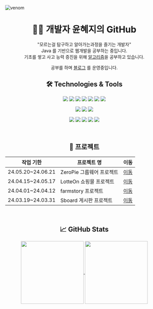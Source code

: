 ![venom](https://capsule-render.vercel.app/api?type=venom&height=160&section=header&text=Hyeji's%20Github.&fontAlign=50&fontAlignY=70&fontSize=70&fontColor=000000)

<div align="center">

# 👩‍💻 개발자 윤혜지의 GitHub
"모르는걸 탐구하고 알아가는과정을 즐기는 개발자" <br>
Java 를 기반으로 웹개발을 공부하는 중입니다. <br>
기초를 쌓고 사고 능력 증진을 위해 [알고리즘](https://github.com/hyeji111544/Algorithm)을 공부하고 있습니다.<br>
 
공부를 하며 [블로그](https://inblog.ai/hj?traffic_type=internal) 를 운영중입니다.
<br>


## 🛠️ Technologies & Tools
<p>
    <img src="https://img.shields.io/badge/JavaScript-F5FF38?style=flat&logo=JavaScript&logoColor=white">
    <img src="https://img.shields.io/badge/CSS3-40A9FF?style=flat&logo=CSS3&logoColor=white">
    <img src="https://img.shields.io/badge/HTML5-FF7B00?style=flat&logo=HTML5&logoColor=white">
    <img src="https://img.shields.io/badge/Thymeleaf-005F0F?style=flat&logo=Thymeleaf&logoColor=white">
    <img src="https://img.shields.io/badge/JAVA-36FF90?style=flat&logo=JAVA&logoColor=white">
    <img src="https://img.shields.io/badge/Spring-6DB33F?style=flat&logo=Spring&logoColor=white">
    <img src="https://img.shields.io/badge/Spring Boot-6DB33F?style=flat&logo=Spring Boot&logoColor=white">
</p>
<p>
    <img src="https://img.shields.io/badge/MySQL-4479A1?style=flat&logo=MySQL&logoColor=white">
    <img src="https://img.shields.io/badge/JPA-00e842?style=flat&logo=JPA&logoColor=white">
    <img src="https://img.shields.io/badge/MYBATIS-e800c9?style=flat&logo=MYBATIS&logoColor=white">
</p>
<p>
    <img src="https://img.shields.io/badge/JSON-000000?style=flat&logo=JSON&logoColor=white">
    <img src="https://img.shields.io/badge/Apache-1c03fc?style=flat&logo=Apache&logoColor=white">
    <img src="https://img.shields.io/badge/Amazon AWS-050030?style=flat&logo=Amazon AWS&logoColor=white">
    <img src="https://img.shields.io/badge/Git-F05032?style=flat&logo=Git&logoColor=white">
    <img src="https://img.shields.io/badge/GitHub-181717?style=flat&logo=GitHub&logoColor=white">
</p>

<br>

## 📖 프로젝트
|작업 기한|프로젝트 명| 이동 |
|-|-|-|
|24.05.20~24.06.21| ZeroPie 그룹웨어 프로젝트 |[이동](https://github.com/hyeji111544/zeropie-back)|
|24.04.15~24.05.17| LotteOn 쇼핑몰 프로젝트| [이동](https://github.com/hyeji111544/lotteOn)|
|24.04.01~24.04.12| farmstory 프로젝트| [이동](https://github.com/hyeji111544/famstory)|
|24.03.19~24.03.31| Sboard 게시판 프로젝트| [이동](https://github.com/hyeji111544/Sboard)|

<br>

  ## 📈 GitHub Stats
<a href="https://github.com/hyeji111544">
  <img height=200 align="center" src="https://github-readme-stats.vercel.app/api?username=hyeji111544" />
</a>
<a href="https://github.com/hyeji111544">
  <img height=200 align="center" src="https://github-readme-stats.vercel.app/api/top-langs?username=hyeji111544&layout=compact&langs_count=8&card_width=320" />
</a>

</div>

